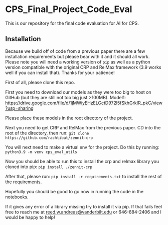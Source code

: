 # CPS_Final_Project_Code_Eval
 
This is our repository for the final code evaluation for AI for CPS. 

## Installation

Because we build off of code from a previous paper there are a few installation requirements but please bear with it and it should all work. Please note you will need a working version of `pip` as well as a python version compatible with the original CRP and RelMax framework (3.9 works well if you can install that). Thanks for your patience!

First of all, please clone this repo.

First you need to download our models as they were too big to host on GitHub (but they are still not too big just >100MB). 
Model1: https://drive.google.com/file/d/1jMWiyEHzELGctD972l5fSkhGrkIR_pkC/view?usp=sharing

Please place these models in the root directory of the project.

Next you need to get CRP and RelMax from the previous paper. CD into the root of the directory, then run:
`git clone https://github.com/rachtibat/zennit-crp`

You will next need to make a virtual env for the project. Do this by running:
`python3.9 -m venv cps_eval_utils`

Now you should be able to run this to install the crp and relmax library you cloned into pip:
`pip install ./zennit-crp`

After that, please run: 
`pip install -r requirements.txt` 
to install the rest of the requirements.

Hopefully you should be good to go now in running the code in the notebooks.

If it gives any error of a library missing try to install it via pip. If that fails feel free to reach me at reed.w.andreas@vanderbilt.edu or 646-884-2406 and I would be happy to help!

